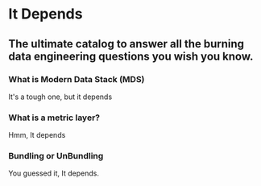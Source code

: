 # It Depends
## The ultimate catalog to answer all the burning data engineering questions you wish you know.

### What is Modern Data Stack (MDS)
It's a tough one, but it depends

### What is a metric layer?
Hmm, It depends

### Bundling or UnBundling
You guessed it, It depends.